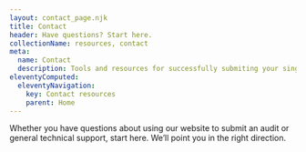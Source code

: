 ```yaml
---
layout: contact_page.njk
title: Contact
header: Have questions? Start here.
collectionName: resources, contact
meta:
  name: Contact
  description: Tools and resources for successfully submiting your single audit package to the Federal Audit Clearinghouse.
eleventyComputed:
  eleventyNavigation:
    key: Contact resources
    parent: Home
---
```


Whether you have questions about using our website to submit an audit or general technical support, start here. We’ll point you in the right direction.
